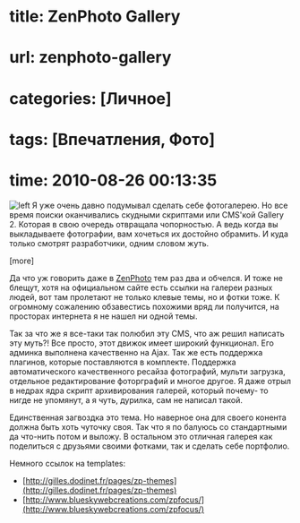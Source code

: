 # title: ZenPhoto Gallery
# url: zenphoto-gallery
# categories: [Личное]
# tags: [Впечатления, Фото]
# time: 2010-08-26 00:13:35


![left](~zen-photo.jpg)
Я уже очень давно подумывал сделать себе фотогалерею. Но все время поиски оканчивались скудными скриптами или CMS'кой Gallery 2. Которая в свою очередь отвращала чопорностью. А ведь когда вы выкладываете фотографии, вам хочеться их достойно обрамить. И куда только смотрят разработчики, одним словом жуть.

[more]

Да что уж говорить даже в [ZenPhoto](http://http://www.zenphoto.org/) тем раз два и обчелся. И тоже не блещут, хотя на официальном сайте есть ссылки на галереи разных людей, вот там пролетают не только клевые темы, но и фотки тоже. К огромному сожалению обзавестись похожими вряд ли получится, на просторах интернета я не нашел ни одной темы.

Так за что же я все-таки так полюбил эту CMS, что аж решил написать эту муть?! Все просто, этот движок имеет широкий функционал. Его админка выполнена качественно на Ajax. Так же есть поддержка плагинов, которые поставляются в комплекте. Поддержка автоматического качественного ресайза фотографий, мульти загрузка, отдельное редактирование фоторграфий и многое другое. Я даже отрыл в недрах ядра скрипт архивирования галерей, который почему- то нигде не упомянут, а я чуть, дурилка, сам не написал такой.

Единственная загвоздка это тема. Но наверное она для своего конента должна быть хоть чуточку своя. Так что я по балуюсь со стандартными да что-нить потом и выложу. В остальном это отличная галерея как поделиться с друзьями своими фотками, так и сделать себе портфолио.

Немного ссылок на templates:

 * [http://gilles.dodinet.fr/pages/zp-themes](http://gilles.dodinet.fr/pages/zp-themes)
 * [http://www.blueskywebcreations.com/zpfocus/](http://www.blueskywebcreations.com/zpfocus/)
